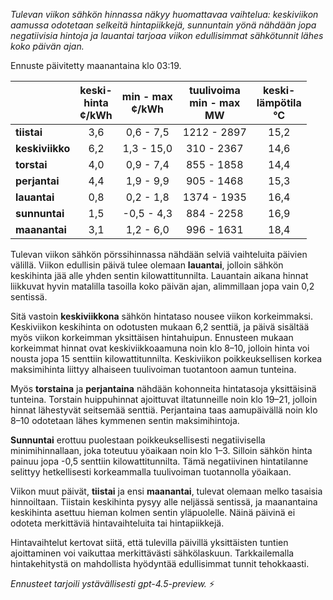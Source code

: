 *Tulevan viikon sähkön hinnassa näkyy huomattavaa vaihtelua: keskiviikon aamussa odotetaan selkeitä hintapiikkejä, sunnuntain yönä nähdään jopa negatiivisia hintoja ja lauantai tarjoaa viikon edullisimmat sähkötunnit lähes koko päivän ajan.*

Ennuste päivitetty maanantaina klo 03:19.

|              | keski-<br>hinta<br>¢/kWh | min - max<br>¢/kWh | tuulivoima<br>min - max<br>MW | keski-<br>lämpötila<br>°C |
|:-------------|:----------------:|:----------------:|:-------------:|:-------------:|
| **tiistai**      |       3,6        |     0,6 - 7,5      |       1212 - 2897        |       15,2        |
| **keskiviikko**  |       6,2        |    1,3 - 15,0      |        310 - 2367        |       14,6        |
| **torstai**      |       4,0        |     0,9 - 7,4      |        855 - 1858        |       14,4        |
| **perjantai**    |       4,4        |     1,9 - 9,9      |        905 - 1468        |       15,3        |
| **lauantai**     |       0,8        |     0,2 - 1,8      |       1374 - 1935        |       16,4        |
| **sunnuntai**    |       1,5        |    -0,5 - 4,3      |        884 - 2258        |       16,9        |
| **maanantai**    |       3,1        |     1,2 - 6,0      |        996 - 1631        |       18,4        |

Tulevan viikon sähkön pörssihinnassa nähdään selviä vaihteluita päivien välillä. Viikon edullisin päivä tulee olemaan **lauantai**, jolloin sähkön keskihinta jää alle yhden sentin kilowattitunnilta. Lauantain aikana hinnat liikkuvat hyvin matalilla tasoilla koko päivän ajan, alimmillaan jopa vain 0,2 sentissä.

Sitä vastoin **keskiviikkona** sähkön hintataso nousee viikon korkeimmaksi. Keskiviikon keskihinta on odotusten mukaan 6,2 senttiä, ja päivä sisältää myös viikon korkeimman yksittäisen hintahuipun. Ennusteen mukaan korkeimmat hinnat ovat keskiviikkoaamuna noin klo 8–10, jolloin hinta voi nousta jopa 15 senttiin kilowattitunnilta. Keskiviikon poikkeuksellisen korkea maksimihinta liittyy alhaiseen tuulivoiman tuotantoon aamun tunteina.

Myös **torstaina** ja **perjantaina** nähdään kohonneita hintatasoja yksittäisinä tunteina. Torstain huippuhinnat ajoittuvat iltatunneille noin klo 19–21, jolloin hinnat lähestyvät seitsemää senttiä. Perjantaina taas aamupäivällä noin klo 8–10 odotetaan lähes kymmenen sentin maksimihintoja.

**Sunnuntai** erottuu puolestaan poikkeuksellisesti negatiivisella minimihinnallaan, joka toteutuu yöaikaan noin klo 1–3. Silloin sähkön hinta painuu jopa -0,5 senttiin kilowattitunnilta. Tämä negatiivinen hintatilanne selittyy hetkellisesti korkeammalla tuulivoiman tuotannolla yöaikaan.

Viikon muut päivät, **tiistai** ja ensi **maanantai**, tulevat olemaan melko tasaisia hinnoiltaan. Tiistain keskihinta pysyy alle neljässä sentissä, ja maanantaina keskihinta asettuu hieman kolmen sentin yläpuolelle. Näinä päivinä ei odoteta merkittäviä hintavaihteluita tai hintapiikkejä.

Hintavaihtelut kertovat siitä, että tulevilla päivillä yksittäisten tuntien ajoittaminen voi vaikuttaa merkittävästi sähkölaskuun. Tarkkailemalla hintakehitystä on mahdollista hyödyntää edullisimmat tunnit tehokkaasti.

*Ennusteet tarjoili ystävällisesti gpt-4.5-preview.* ⚡
